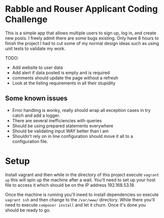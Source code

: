 # Rabble and Rouser Applicant Coding Challenge

This is a simple app that allows multiple users to sign up, log in, and create new posts. I freely admit there are some 
bugs existing. Only have 8 hours to finish the project I had to cut some of my normal design ideas such as using unit 
tests to validate my work.

TODO:

* Add website to user data
* Add alert if data posted is empty and is required 
* comments should update the page without a refresh
* Look at the listing requirements in all their stupidity


## Some known issues

* Error handling is wonky, really should wrap all exception cases in try catch and add a logger.
* There are several inefficiencies with queries
* Should be using prepared statements everywhere
* Should be validating input WAY better than I am
* Shouldn't rely on in line configuration should move it all to a configuration file.


# Setup

Install vagrant and then while in the directory of this project execute `vagrant up` this will spin up the machine after
a wait. You'll need to set up your host file to access it which should be on the IP address 192.168.53.18.

Once the machine is running you'll ineed to install dependencies so execute `vagrant ssh` and then change to the `/var/www/` directory. While there you'll need to execute `composer install` and let it churn. Once it's done you should be ready to go.